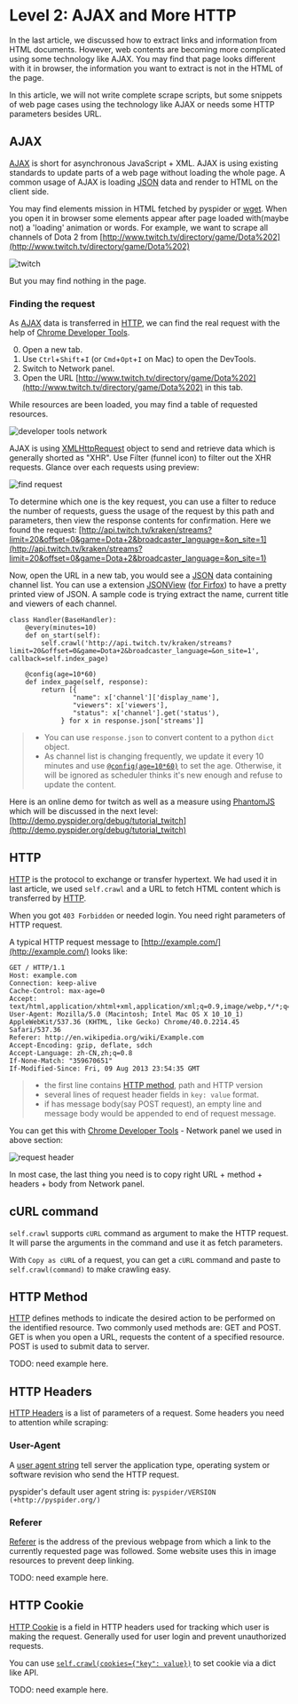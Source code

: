 Level 2: AJAX and More HTTP
===========================

In the last article, we discussed how to extract links and information from HTML documents. However, web contents are becoming more complicated using some technology like AJAX. You may find that page looks different with it in browser, the information you want to extract is not in the HTML of the page.

In this article, we will not write complete scrape scripts, but some snippets of web page cases using the technology like AJAX or needs some HTTP parameters besides URL.

AJAX
----

[AJAX] is short for asynchronous JavaScript + XML. AJAX is using existing standards to update parts of a web page without loading the whole page. A common usage of AJAX is loading [JSON] data and render to HTML on the client side.

You may find elements mission in HTML fetched by pyspider or [wget](https://www.gnu.org/software/wget/). When you open it in browser some elements appear after page loaded with(maybe not) a 'loading' animation or words. For example, we want to scrape all channels of Dota 2 from [http://www.twitch.tv/directory/game/Dota%202](http://www.twitch.tv/directory/game/Dota%202)

![twitch](../imgs/twitch.png)

But you may find nothing in the page. 

### Finding the request

As [AJAX] data is transferred in [HTTP], we can find the real request with the help of [Chrome Developer Tools](https://developer.chrome.com/devtools).

0. Open a new tab.
1. Use `Ctrl`+`Shift`+`I` (or `Cmd`+`Opt`+`I` on Mac) to open the DevTools.
2. Switch to Network panel.
3. Open the URL [http://www.twitch.tv/directory/game/Dota%202](http://www.twitch.tv/directory/game/Dota%202) in this tab.

While resources are been loaded, you may find a table of requested resources.

![developer tools network](../imgs/developer-tools-network.png)

AJAX is using [XMLHttpRequest](https://developer.mozilla.org/en-US/docs/Web/API/XMLHttpRequest) object to send and retrieve data which is generally shorted as "XHR". Use Filter (funnel icon) to filter out the XHR requests. Glance over each requests using preview:

![find request](../imgs/search-for-request.png)

To determine which one is the key request, you can use a filter to reduce the number of requests, guess the usage of the request by this path and parameters, then view the response contents for confirmation. Here we found the request: [http://api.twitch.tv/kraken/streams?limit=20&offset=0&game=Dota+2&broadcaster_language=&on_site=1](http://api.twitch.tv/kraken/streams?limit=20&offset=0&game=Dota+2&broadcaster_language=&on_site=1)

Now, open the URL in a new tab, you would see a [JSON] data containing channel list. You can use a extension [JSONView](https://chrome.google.com/webstore/detail/jsonview/chklaanhfefbnpoihckbnefhakgolnmc) ([for Firfox](http://jsonview.com/)) to have a pretty printed view of JSON. A sample code is trying extract the name, current title and viewers of each channel.

```
class Handler(BaseHandler):
    @every(minutes=10)
    def on_start(self):
        self.crawl('http://api.twitch.tv/kraken/streams?limit=20&offset=0&game=Dota+2&broadcaster_language=&on_site=1', callback=self.index_page)

    @config(age=10*60)
    def index_page(self, response):
        return [{
                "name": x['channel']['display_name'],
                "viewers": x['viewers'],
                "status": x['channel'].get('status'),
             } for x in response.json['streams']]
```

> * You can use `response.json` to convert content to a python `dict` object.
> * As channel list is changing frequently, we update it every 10 minutes and use [`@config(age=10*60)`](/apis/self.crawl/#configkwargs) to set the age. Otherwise, it will be ignored as scheduler thinks it's new enough and refuse to update the content.

Here is an online demo for twitch as well as a measure using [PhantomJS] which will be discussed in the next level: [http://demo.pyspider.org/debug/tutorial_twitch](http://demo.pyspider.org/debug/tutorial_twitch)

HTTP
----

[HTTP] is the protocol to exchange or transfer hypertext. We had used it in last article, we used `self.crawl` and a URL to fetch HTML content which is transferred by [HTTP].

When you got `403 Forbidden` or needed login. You need right parameters of HTTP request.

A typical HTTP request message to [http://example.com/](http://example.com/) looks like:

```
GET / HTTP/1.1
Host: example.com
Connection: keep-alive
Cache-Control: max-age=0
Accept: text/html,application/xhtml+xml,application/xml;q=0.9,image/webp,*/*;q=0.8
User-Agent: Mozilla/5.0 (Macintosh; Intel Mac OS X 10_10_1) AppleWebKit/537.36 (KHTML, like Gecko) Chrome/40.0.2214.45 Safari/537.36
Referer: http://en.wikipedia.org/wiki/Example.com
Accept-Encoding: gzip, deflate, sdch
Accept-Language: zh-CN,zh;q=0.8
If-None-Match: "359670651"
If-Modified-Since: Fri, 09 Aug 2013 23:54:35 GMT
```

> * the first line contains [HTTP method](http://www.w3schools.com/tags/ref_httpmethods.asp), path and HTTP version
> * several lines of request header fields in `key: value` format.
> * if has message body(say POST request), an empty line and message body would be appended to end of request message.

You can get this with [Chrome Developer Tools](https://developer.chrome.com/devtools) - Network panel we used in above section:

![request header](../imgs/request-headers.png)

In most case, the last thing you need is to copy right URL + method + headers + body from Network panel.

cURL command
------------

`self.crawl` supports `cURL` command as argument to make the HTTP request. It will parse the arguments in the command and use it as fetch parameters.

With `Copy as cURL` of a request, you can get a `cURL` command and paste to `self.crawl(command)` to make crawling easy.

HTTP Method
-----------

[HTTP] defines methods to indicate the desired action to be performed on the identified resource. Two commonly used methods are: GET and POST. GET is when you open a URL, requests the content of a specified resource. POST is used to submit data to server.

TODO: need example here.

HTTP Headers
------------

[HTTP Headers](http://en.wikipedia.org/wiki/List_of_HTTP_header_fields) is a list of parameters of a request. Some headers you need to attention while scraping:

### User-Agent

A [user agent string](http://en.wikipedia.org/wiki/User_agent_string) tell server the application type, operating system or software revision who send the HTTP request.

pyspider's default user agent string is: `pyspider/VERSION (+http://pyspider.org/)`

### Referer

[Referer](http://en.wikipedia.org/wiki/HTTP_referer) is the address of the previous webpage from which a link to the currently requested page was followed. Some website uses this in image resources to prevent deep linking.

TODO: need example here.

HTTP Cookie
-----------

[HTTP Cookie](http://en.wikipedia.org/wiki/HTTP_cookie) is a field in HTTP headers used for tracking which user is making the request. Generally used for user login and prevent unauthorized requests.

You can use [`self.crawl(cookies={"key": value})`](/apis/self.crawl/#fetch) to set cookie via a dict like API.

TODO: need example here.

[PhantomJS]:           http://phantomjs.org/
[AJAX]:          http://en.wikipedia.org/wiki/Ajax_%28programming%29
[JSON]:          http://en.wikipedia.org/wiki/JSON
[HTTP]:          http://en.wikipedia.org/wiki/Hypertext_Transfer_Protocol
